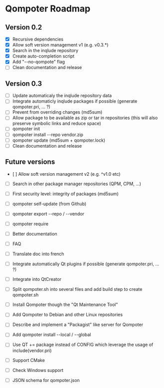 Qompoter Roadmap
================
Version 0.2
-----------
* [x] Recursive dependencies
* [x] Allow soft version management v1 (e.g. v0.3.*)
* [x] Search in the inqlude repository
* [x] Create auto-completion script
* [x] Add "--no-qompote" flag
* [ ] Clean documentation and release

Version 0.3
-----------
* [ ] Update automaticaly the inqlude repository data
* [ ] Integrate automaticly inqlude packages if possible (generate qompoter.pri, ... ?)
* [ ] Prevent from overriding changes (md5sum)
* [ ] Allow package to be available as zip or tar in repositories (this will also preserve symbolic links and reduce space)
* [ ] qompoter init
* [ ] qompoter install --repo vendor.zip
* [ ] qompoter update (md5sum + qompoter.lock)
* [ ] Clean documentation and release

Future versions
-----------
* [ ] Allow soft version management v2 (e.g. ^v1.0 etc)
* [ ] Search in other package manager repositories (QPM, CPM, ...)
* [ ] First security level: integrity of packages (md5sum)
* [ ] qompoter self-update (from Github)
* [ ] qompoter export --repo / --vendor
* [ ] qompoter require
* [ ] Better documentation
* [ ] FAQ
* [ ] Translate doc into french
* [ ] Integrate automatically Qt plugins if possible (generate qompoter.pri, ... ?)
* [ ] Integrate into QtCreator
* [ ] Split qompoter.sh into several files and add build step to create qompoter.sh
* [ ] Install Qompoter though the "Qt Maintenance Tool"
* [ ] Add Qompoter to Debian and other Linux repositories
* [ ] Describe and implement a "Packagist" like server for Qompoter
* [ ] Add qompoter install --local / --global
* [ ] Use QT += package instead of CONFIG which leverage the usage of include(vendor.pri)
* [ ] Support CMake
* [ ] Check Windows support
* [ ] JSON schema for qompoter.json


